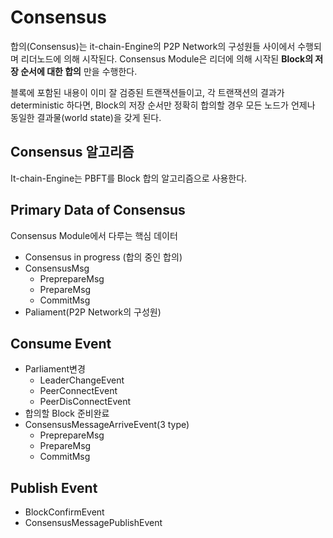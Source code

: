 # Consensus

합의(Consensus)는 it-chain-Engine의 P2P Network의 구성원들 사이에서 수행되며 리더노드에 의해 시작된다. Consensus Module은 리더에 의해 시작된 **Block의 저장 순서에 대한 합의** 만을 수행한다.

블록에 포함된 내용이 이미 잘 검증된 트랜잭션들이고, 각 트랜잭션의 결과가 deterministic 하다면, Block의 저장 순서만 정확히 합의할 경우 모든 노드가 언제나 동일한 결과물(world state)을 갖게 된다.



## Consensus 알고리즘

It-chain-Engine는 PBFT를 Block 합의 알고리즘으로 사용한다.



## Primary Data of Consensus

Consensus Module에서 다루는 핵심 데이터

- Consensus in progress (합의 중인 합의)
- ConsensusMsg
  - PreprepareMsg
  - PrepareMsg
  - CommitMsg
- Paliament(P2P Network의 구성원)



## Consume Event

- Parliament변경
  - LeaderChangeEvent
  -  PeerConnectEvent
  -  PeerDisConnectEvent
- 합의할 Block 준비완료
- ConsensusMessageArriveEvent(3 type)
  - PreprepareMsg
  - PrepareMsg
  - CommitMsg



## Publish Event

- BlockConfirmEvent
- ConsensusMessagePublishEvent
